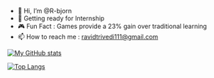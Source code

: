 - 👋 Hi, I’m @R-bjorn
- 👀 Getting ready for Internship
- :video_game: Fun Fact : Games provide a 23% gain over traditional learning
- 📫 How to reach me : ravidtrivedi111@gmail.com

[![My GitHub stats](https://github-readme-stats.vercel.app/api?username=WahidBawa&count_private=true&show_icons=true&include_all_commits=true&theme=merko)](https://github.com/R-bjorn/github-readme-stats)

[![Top Langs](https://github-readme-stats.vercel.app/api/top-langs/?username=r-bjorn&layout=compact&theme=merko)](https://github.com/r-bjorn/github-readme-stats)
